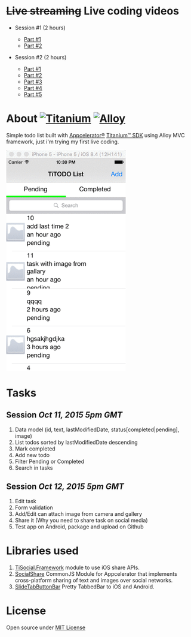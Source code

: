 # ~~Live streaming~~ Live coding videos
- Session #1 (2 hours)
  - [Part #1](https://www.livecoding.tv/video/build-titanium-todo-app-s01p02/)
  - [Part #2](https://www.livecoding.tv/video/build-titanium-todo-app-s01p01/)

- Session #2 (2 hours)
  - [Part #1](https://www.livecoding.tv/video/build-titanium-todo-app-s02p01/)
  - [Part #2](https://www.livecoding.tv/video/build-titanium-todo-app-s02p02/)
  - [Part #3](https://www.livecoding.tv/video/build-titanium-todo-app-s02p03/)
  - [Part #4](https://www.livecoding.tv/video/build-titanium-todo-app-s02p04/)
  - [Part #5](https://www.livecoding.tv/video/build-titanium-todo-app-s02p05/)

# About [![Titanium](http://www-static.appcelerator.com/badges/titanium-git-badge-sq.png)](http://www.appcelerator.com/titanium/) [![Alloy](http://www-static.appcelerator.com/badges/alloy-git-badge-sq.png)](http://www.appcelerator.com/alloy/)
Simple todo list built with [Appcelerator®](http://www.appcelerator.com) [Titanium™ SDK](http://www.appcelerator.org/#titanium) using Alloy MVC framework, just i'm trying my first live coding.

![gif](https://raw.githubusercontent.com/hazemkhaled/TiTODOs/master/screen.gif)

# Tasks
## Session _Oct 11, 2015 5pm GMT_
1. Data model (id, text, lastModifiedDate, status[completed|pending], image)
2. List todos sorted by lastModifiedDate descending
3. Mark completed
4. Add new todo
5. Filter Pending or Completed
6. Search in tasks

## Session _Oct 12, 2015 5pm GMT_
1. Edit task
2. Form validation
3. Add/Edit can attach image from camera and gallery
4. Share it (Why you need to share task on social media)
5. Test app on Android, package and upload on Github

# Libraries used
1. [TiSocial.Framework](https://github.com/viezel/TiSocial.Framework) module to use iOS share APIs.
2. [SocialShare](https://github.com/ricardoalcocer/socialshare) CommonJS Module for Appcelerator that implements cross-platform sharing of text and images over social networks.
3. [SlideTabButtonBar](https://github.com/coredigital/br.com.coredigital.SlideTabButtonBar/) Pretty TabbedBar to iOS and Android.

# License
Open source under [MIT License](https://github.com/App3ad/bo7/blob/master/LICENSE.md)
